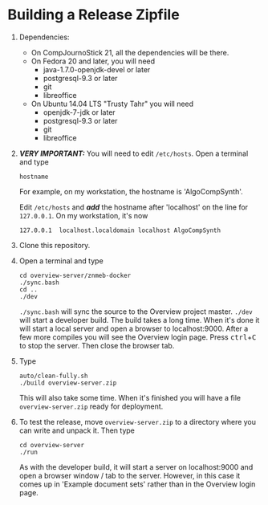 # Building a Release Zipfile

1. Dependencies:
    * On CompJournoStick 21, all the dependencies will be there.
    * On Fedora 20 and later, you will need
        * java-1.7.0-openjdk-devel or later
        * postgresql-9.3 or later
        * git
        * libreoffice
    * On Ubuntu 14.04 LTS "Trusty Tahr" you will need
        * openjdk-7-jdk or later
        * postgresql-9.3 or later
        * git
        * libreoffice

1. ***VERY IMPORTANT:*** You will need to edit `/etc/hosts`. Open a terminal and type

    ```
    hostname
    ```
    For example, on my workstation, the hostname is 'AlgoCompSynth'.

    Edit `/etc/hosts` and ***add*** the hostname after 'localhost' on the line for `127.0.0.1`. On my workstation, it's now

    ```
    127.0.0.1  localhost.localdomain localhost AlgoCompSynth
    ```
1. Clone this repository.
1. Open a terminal and type

    ```
    cd overview-server/znmeb-docker
    ./sync.bash
    cd ..
    ./dev
    ```

    `./sync.bash` will sync the source to the Overview project master. `./dev` will start a developer build. The build takes a long time. When it's done it will start a local server and open a browser to localhost:9000. After a few more compiles you will see the Overview login page. Press <kbd>ctrl</kbd>+<kbd>C</kbd> to stop the server. Then close the browser tab.
1. Type

    ```
    auto/clean-fully.sh
    ./build overview-server.zip
    ```
    
    This will also take some time. When it's finished you will have a file `overview-server.zip` ready for deployment.
1. To test the release, move `overview-server.zip` to a directory where you can write and unpack it. Then type

    ```
    cd overview-server
    ./run
    ```

    As with the developer build, it will start a server on localhost:9000 and open a browser window / tab to the server. However, in this case it comes up in 'Example document sets' rather than in the Overview login page.
